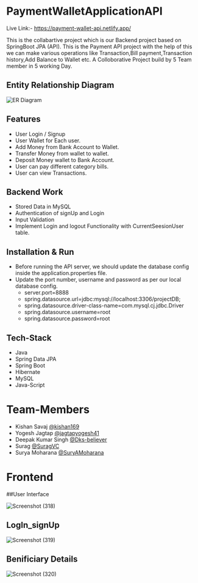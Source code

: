 # PaymentWalletApplicationAPI
Live Link:-  <a target="_blank" >https://payment-wallet-api.netlify.app/</a>

This is the collabartive project which is our Backend project based on SpringBoot JPA (API).
This is the Payment API project with the help of this we can  make various operations like Transaction,Bill payment,Transaction history,Add Balance to Wallet etc. 
A Colloborative Project build by 5 Team member in 5 working Day.

## Entity Relationship Diagram



<img src="https://i.imgur.com/SeX80BI.jpg" alt="ER Diagram"/>

## Features
- User Login / Signup 
- User Wallet for Each user.
- Add Money from Bank Account to Wallet.
- Transfer Money from wallet to wallet.
- Deposit Money wallet to Bank Account.
- User can pay different category bills.
- User can view Transactions.

## Backend Work

- Stored Data in MySQL
- Authentication of signUp and Login
- Input Validation
- Implement Login and logout Functionality with CurrentSeesionUser table.
   
 ## Installation & Run
 - Before running the API server, we should update the database config inside the application.properties file.
 - Update the port number, username and password as per our local database config.  
    - server.port=8888
    - spring.datasource.url=jdbc:mysql://localhost:3306/projectDB;
    - spring.datasource.driver-class-name=com.mysql.cj.jdbc.Driver
    - spring.datasource.username=root
    - spring.datasource.password=root

## Tech-Stack

- Java
- Spring Data JPA
- Spring Boot
- Hibernate
- MySQL
- Java-Script

# Team-Members
- Kishan Savaj [@kishan169](https://github.com/kishan169)
- Yogesh Jagtap [@jagtapyogesh41](https://github.com/jagtapyogesh41)
- Deepak Kumar Singh [@Dks-believer](https://github.com/Dks-believer)
- Surag [@SuragVC](https://github.com/SuragVC)
- Surya Moharana [@SuryAMoharana](https://github.com/SuryAMoharana)

# Frontend 
##User Interface

![Screenshot (318)](https://user-images.githubusercontent.com/97676470/193452018-ead3ee58-53ee-4d28-bc8b-3a63d1f4cc2e.png)

## LogIn_signUp

![Screenshot (319)](https://user-images.githubusercontent.com/97676470/193452106-69792da6-1cd6-4721-bc4c-19193e0b9c57.png)

## Benificiary Details

![Screenshot (320)](https://user-images.githubusercontent.com/97676470/193452144-89e944df-c8de-4355-b241-fe0dd1b6a177.png)
